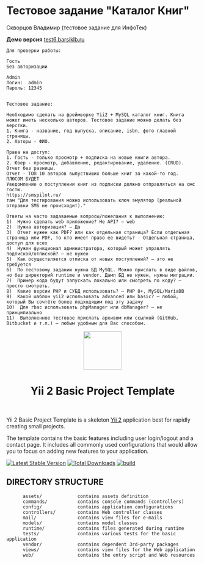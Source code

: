 <h1>Тестовое задание "Каталог Книг"</h1>
<p>Скворцов Владимир (тестовое задание для ИнфоТек)</p>

<strong>Демо версия</strong> [test6.barsiklb.ru](https://test6.barsiklab.ru)


```
Для проверки работы:

Гость
Без авторизации

Admin
Логин:  admin
Пароль: 12345


Тестовое задание:

Необходимо сделать на фреймворке Yii2 + MySQL каталог книг. Книга может иметь несколько авторов. Тестовое задание можно делать без верстки. 
1. Книга - название, год выпуска, описание, isbn, фото главной страницы.
2. Авторы - ФИО.

Права на доступ:
1. Гость - только просмотр + подписка на новые книги автора.
2. Юзер - просмотр, добавление, редактирование, удаление. (CRUD). Отчет без разницы.
Отчет - ТОП 10 авторов выпуствиших больше книг за какой-то год.
ПЛЮСОМ БУДЕТ
Уведомление о поступлении книг из подписки должно отправляться на смс гостю.
https://smspilot.ru/
там "Для тестирования можно использовать ключ эмулятор (реальной отправки SMS не происходит)."

Ответы на часто задаваемые вопросы/пожелания к выполнению:
1)	Нужно сделать web приложение? Не API? – web
2)	Нужна авторизация? – Да
3)	Отчет нужен как PDF? или как отдельная страница? Если отдельная страница или PDF, то кто имеет право ее видеть? - Отдельная страница, доступ для всех
4)	Нужен функционал администратора, который может управлять подпиской/отпиской? – не нужен
5)	Как осуществляется отписка от новых поступлений? – это не требуется
6)	По тестовому заданию нужна БД MySQL. Можно прислать в виде файлов, но без директорий runtime и vendor. Дамп БД не нужен, нужны миграции. 
7)	Пример кода будут запускать локально или смотреть по коду? – просто смотреть.  
8)	Какие версии PHP и СУБД использовать? – PHP 8+, MySQL/MariaDB
9)	Какой шаблон yii2 использовать advanced или basic? – любой, который Вы сочтёте более подходящим под эту задачу
10)	 Для rbac использовать phpManager или dbManager? – не принципиально 
11)	 Выполненное тестовое прислать архивом или ссылкой (GitHub, Bitbucket и т.п.) – любым удобным для Вас способом. 
```




<p align="center">
    <a href="https://github.com/yiisoft" target="_blank">
        <img src="https://avatars0.githubusercontent.com/u/993323" height="100px">
    </a>
    <h1 align="center">Yii 2 Basic Project Template</h1>
    <br>
</p>

Yii 2 Basic Project Template is a skeleton [Yii 2](https://www.yiiframework.com/) application best for
rapidly creating small projects.

The template contains the basic features including user login/logout and a contact page.
It includes all commonly used configurations that would allow you to focus on adding new
features to your application.

[![Latest Stable Version](https://img.shields.io/packagist/v/yiisoft/yii2-app-basic.svg)](https://packagist.org/packages/yiisoft/yii2-app-basic)
[![Total Downloads](https://img.shields.io/packagist/dt/yiisoft/yii2-app-basic.svg)](https://packagist.org/packages/yiisoft/yii2-app-basic)
[![build](https://github.com/yiisoft/yii2-app-basic/workflows/build/badge.svg)](https://github.com/yiisoft/yii2-app-basic/actions?query=workflow%3Abuild)

DIRECTORY STRUCTURE
-------------------

```
      assets/             contains assets definition
      commands/           contains console commands (controllers)
      config/             contains application configurations
      controllers/        contains Web controller classes
      mail/               contains view files for e-mails
      models/             contains model classes
      runtime/            contains files generated during runtime
      tests/              contains various tests for the basic application
      vendor/             contains dependent 3rd-party packages
      views/              contains view files for the Web application
      web/                contains the entry script and Web resources
```
